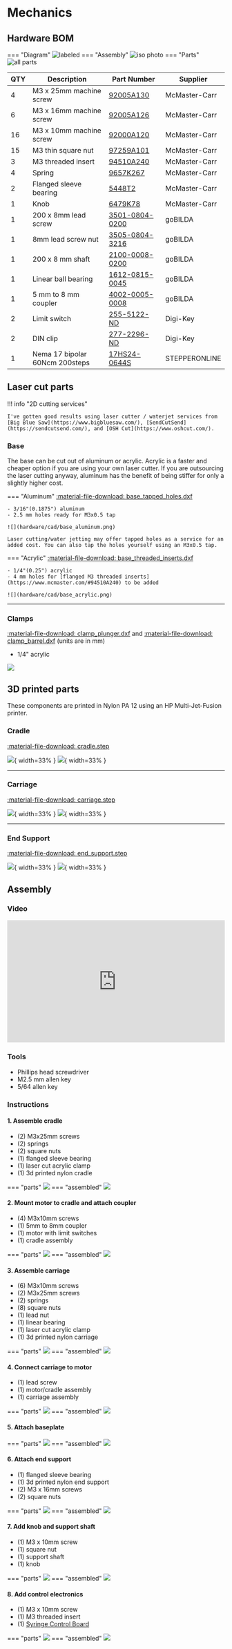 # Mechanics

## Hardware BOM

=== "Diagram"
	![labeled](hardware/labeled.png)
=== "Assembly"
	![iso photo](hardware/iso_photo.jpg)
=== "Parts"
	![all parts](hardware/all_parts.jpg)

| QTY | Description                    | Part Number                                                                                                                                                                 | Supplier      | 
|-----|--------------------------------|-----------------------------------------------------------------------------------------------------------------------------------------------------------------------------|---------------|
| 4   | M3 x 25mm machine screw        | [92005A130](https://www.mcmaster.com/#92005A130)                                                                                                                            | McMaster-Carr | 
| 6   | M3 x 16mm machine screw        | [92005A126](https://www.mcmaster.com/92005A126/)                                                                                                                            | McMaster-Carr | 
| 16  | M3 x 10mm machine screw        | [92000A120](https://www.mcmaster.com/#92000A120)                                                                                                                            | McMaster-Carr | 
| 15  | M3 thin square nut             | [97259A101](https://www.mcmaster.com/97259A101/)                                                                                                                            | McMaster-Carr | 
| 3   | M3 threaded insert             | [94510A240](https://www.mcmaster.com/#94510A240)                                                                                                                            | McMaster-Carr | 
| 4   | Spring                         | [9657K267](https://www.mcmaster.com/#9657K267)                                                                                                                              | McMaster-Carr | 
| 2   | Flanged sleeve bearing         | [5448T2](https://www.mcmaster.com/#5448T2)                                                                                                                                  | McMaster-Carr | 
| 1   | Knob                           | [6479K78](https://www.mcmaster.com/#6479K78)                                                                                                                                | McMaster-Carr | 
| 1   | 200 x 8mm lead screw           | [3501-0804-0200](https://www.gobilda.com/3501-series-lead-screw-8mm-lead-4-start-200mm-length/)                                                                             | goBILDA       | 
| 1   | 8mm lead screw nut             | [3505-0804-3216](https://www.gobilda.com/3505-series-lead-screw-pattern-nut-8mm-lead-4-start-32mm-od-16mm-length/)                                                          | goBILDA       | 
| 1   | 200 x  8 mm shaft              | [2100-0008-0200](https://www.gobilda.com/2100-series-stainless-steel-round-shaft-8mm-diameter-200mm-length/)                                                                | goBILDA       | 
| 1   | Linear ball bearing            | [1612-0815-0045](https://www.gobilda.com/1612-series-linear-ball-bearing-8mm-id-x-15mm-od-45mm-length-2-pack/)                                                              | goBILDA       | 
| 1   | 5 mm to 8 mm coupler           | [4002-0005-0008](https://www.gobilda.com/4002-series-flexible-clamping-shaft-coupler-5mm-round-bore-to-8mm-round-bore/)                                                     | goBILDA       | 
| 2   | Limit switch                   | [255-5122-ND](https://www.digikey.com/products/en?keywords=255-5122-nd)                                                                                                     | Digi-Key      | 
| 2   | DIN clip                       | [277-2296-ND](https://www.digikey.com/products/en?keywords=277-2296-nd)                                                                                                     | Digi-Key      | 
| 1   | Nema 17 bipolar 60Ncm 200steps | [17HS24-0644S](https://www.omc-stepperonline.com/hybrid-stepper-motor/nema-17-bipolar-18deg-60ncm-85ozin-064a-10v-42x42x60mm-4-wires-17hs24-0644s.html?search=17hs24-0644s) | STEPPERONLINE | 


## Laser cut parts
!!! info "2D cutting services"

	I've gotten good results using laser cutter / waterjet services from [Big Blue Saw](https://www.bigbluesaw.com/), [SendCutSend](https://sendcutsend.com/), and [OSH Cut](https://www.oshcut.com/).

### Base
The base can be cut out of aluminum or acrylic.
Acrylic is a faster and cheaper option if you are using your own laser cutter.
If you are outsourcing the laser cutting anyway, aluminum has the benefit of being stiffer for only a slightly higher cost.

=== "Aluminum" 
	[:material-file-download: base_tapped_holes.dxf](hardware/cad/base_v79_tapped_holes.dxf)

	- 3/16"(0.1875") aluminum
	- 2.5 mm holes ready for M3x0.5 tap

	![](hardware/cad/base_aluminum.png)

	Laser cutting/water jetting may offer tapped holes as a service for an added cost. You can also tap the holes yourself using an M3x0.5 tap.

=== "Acrylic" 
	[:material-file-download: base_threaded_inserts.dxf](hardware/cad/base_v79.dxf)

	- 1/4"(0.25") acrylic
	- 4 mm holes for [flanged M3 threaded inserts](https://www.mcmaster.com/#94510A240) to be added

	![](hardware/cad/base_acrylic.png)

---

### Clamps

[:material-file-download: clamp_plunger.dxf](hardware/cad/clamp_plunger.dxf) and [:material-file-download: clamp_barrel.dxf](hardware/cad/clamp_barrel.dxf) (units are in mm)

- 1/4" acrylic

![](hardware/cad/clamps.png)

  
## 3D printed parts
These components are printed in Nylon PA 12 using an HP Multi-Jet-Fusion printer. 


### Cradle
[:material-file-download: cradle.step](hardware/cad/cradle_v118.step)

![](hardware/cad/cradle_1.png){ width=33% }
![](hardware/cad/cradle_2.png){ width=33% }

---

### Carriage
[:material-file-download: carriage.step](hardware/cad/carriage_v81.step)

![](hardware/cad/carriage_1.png){ width=33% }
![](hardware/cad/carriage_2.png){ width=33% }

---

### End Support
[:material-file-download: end_support.step](hardware/cad/end_support_v83.step)

![](hardware/cad/end_1.png){ width=33% }
![](hardware/cad/end_2.png){ width=33% }


## Assembly


### Video

<div style="position: relative; padding-bottom: 56.25%; height: 0; overflow: hidden;">
  <iframe src="https://www.youtube.com/embed/mjYri9EQPvc" style="position: absolute; top: 0; left: 0; width: 100%; height: 100%; border:0;" allowfullscreen title="YouTube Video"></iframe>
</div>


### Tools

- Phillips head screwdriver
- M2.5 mm allen key
- 5/64 allen key

### Instructions

#### 1. Assemble cradle

- (2) M3x25mm screws
- (2) springs
- (2) square nuts
- (1) flanged sleeve bearing
- (1) laser cut acrylic clamp
- (1) 3d printed nylon cradle 
	

=== "parts"
	![](hardware/assembly/cradle_parts.jpg)
=== "assembled"
	![](hardware/assembly/cradle_assembled.jpg)


#### 2. Mount motor to cradle and attach coupler
- (4) M3x10mm screws
- (1) 5mm to 8mm coupler
- (1) motor with limit switches
- (1) cradle assembly

=== "parts"
	![](hardware/assembly/motor_parts.jpg)
=== "assembled"
	![](hardware/assembly/motor_mounted.jpg)

#### 3. Assemble carriage 
- (6) M3x10mm screws
- (2) M3x25mm screws
- (2) springs
- (8) square nuts
- (1) lead nut
- (1) linear bearing
- (1) laser cut acrylic clamp
- (1) 3d printed nylon carriage

=== "parts"
	![](hardware/assembly/carriage_parts.jpg)
=== "assembled"
	![](hardware/assembly/carriage_assembled.jpg)

#### 4. Connect carriage to motor
- (1) lead screw
- (1) motor/cradle assembly
- (1) carriage assembly

=== "parts"
	![](hardware/assembly/lead_screw_parts.jpg)
=== "assembled"
	![](hardware/assembly/lead_screw_assembled.jpg)

#### 5. Attach baseplate

=== "parts"
	![](hardware/assembly/baseplate_parts.jpg)
=== "assembled"
	![](hardware/assembly/baseplate_assembled.jpg)

#### 6. Attach end support
- (1) flanged sleeve bearing
- (1) 3d printed nylon end support
- (2) M3 x 16mm screws
- (2) square nuts

=== "parts"
	![](hardware/assembly/end_parts.jpg)
=== "assembled"
	![](hardware/assembly/end_assembled.jpg)

#### 7. Add knob and support shaft
- (1) M3 x 10mm screw
- (1) square nut
- (1) support shaft
- (1) knob

=== "parts"
	![](hardware/assembly/knob_parts.jpg)
=== "assembled"
	![](hardware/assembly/knob_assembled.jpg)

#### 8. Add control electronics
- (1) M3 x 10mm screw
- (1) M3 threaded insert
- (1) [Syringe Control Board](electronics.md#pycontrol-syringe-control-board-scb)

=== "parts"
	![](hardware/assembly/controller_parts.jpg)
=== "assembled"
	![](hardware/assembly/controller_assembled.jpg)